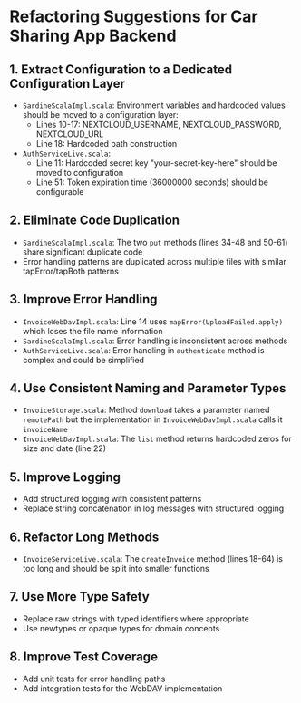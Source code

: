 # Refactoring Suggestions for Car Sharing App Backend

## 1. Extract Configuration to a Dedicated Configuration Layer

- `SardineScalaImpl.scala`: Environment variables and hardcoded values should be moved to a configuration layer:
    - Lines 10-17: NEXTCLOUD_USERNAME, NEXTCLOUD_PASSWORD, NEXTCLOUD_URL
    - Line 18: Hardcoded path construction
- `AuthServiceLive.scala`:
    - Line 11: Hardcoded secret key "your-secret-key-here" should be moved to configuration
    - Line 51: Token expiration time (36000000 seconds) should be configurable

## 2. Eliminate Code Duplication

- `SardineScalaImpl.scala`: The two `put` methods (lines 34-48 and 50-61) share significant duplicate code
- Error handling patterns are duplicated across multiple files with similar tapError/tapBoth patterns

## 3. Improve Error Handling

- `InvoiceWebDavImpl.scala`: Line 14 uses `mapError(UploadFailed.apply)` which loses the file name information
- `SardineScalaImpl.scala`: Error handling is inconsistent across methods
- `AuthServiceLive.scala`: Error handling in `authenticate` method is complex and could be simplified

## 4. Use Consistent Naming and Parameter Types

- `InvoiceStorage.scala`: Method `download` takes a parameter named `remotePath` but the implementation in
  `InvoiceWebDavImpl.scala` calls it `invoiceName`
- `InvoiceWebDavImpl.scala`: The `list` method returns hardcoded zeros for size and date (line 22)

## 5. Improve Logging

- Add structured logging with consistent patterns
- Replace string concatenation in log messages with structured logging

## 6. Refactor Long Methods

- `InvoiceServiceLive.scala`: The `createInvoice` method (lines 18-64) is too long and should be split into smaller
  functions

## 7. Use More Type Safety

- Replace raw strings with typed identifiers where appropriate
- Use newtypes or opaque types for domain concepts

## 8. Improve Test Coverage

- Add unit tests for error handling paths
- Add integration tests for the WebDAV implementation